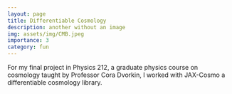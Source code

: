 ```yaml
---
layout: page
title: Differentiable Cosmology
description: another without an image
img: assets/img/CMB.jpeg
importance: 3
category: fun
---
```

For my final project in Physics 212, a graduate physics course on cosmology taught by Professor Cora Dvorkin, I worked with JAX-Cosmo a differentiable cosmology library.

<object data="/assets/pdf/Physics_212.pdf" width="800" height="800" type='application/pdf'></object>
